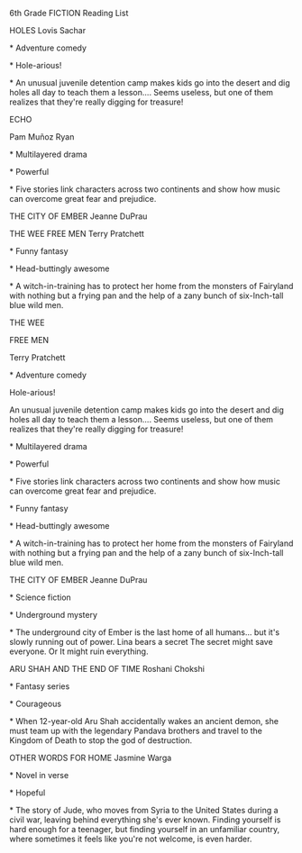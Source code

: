 6th Grade FICTION Reading List

HOLES Lovis Sachar

\* Adventure comedy

\* Hole-arious!

\* An unusual juvenile detention camp makes kids go into the desert and dig holes all day to teach them a lesson.... Seems useless, but one of them realizes that they're really digging for treasure!

ECHO

Pam Muñoz Ryan

\* Multilayered drama

\* Powerful

\* Five stories link characters across two continents and show how music can overcome great fear and prejudice.

THE CITY OF EMBER Jeanne DuPrau

THE WEE FREE MEN Terry Pratchett

\* Funny fantasy

\* Head-buttingly awesome

\* A witch-in-training has to protect her home from the monsters of Fairyland with nothing but a frying pan and the help of a zany bunch of six-Inch-tall blue wild men.

THE WEE

FREE MEN

Terry Pratchett

\* Adventure comedy

Hole-arious!

An unusual juvenile detention camp makes kids go into the desert and dig holes all day to teach them a lesson.... Seems useless, but one of them realizes that they're really digging for treasure!

\* Multilayered drama

\* Powerful

\* Five stories link characters across two continents and show how music can overcome great fear and prejudice.

\* Funny fantasy

\* Head-buttingly awesome

\* A witch-in-training has to protect her home from the monsters of Fairyland with nothing but a frying pan and the help of a zany bunch of six-Inch-tall blue wild men.

THE CITY OF EMBER Jeanne DuPrau

\* Science fiction

\* Underground mystery

\* The underground city of Ember is the last home of all humans... but it's slowly running out of power. Lina bears a secret The secret might save everyone. Or It might ruin everything.

ARU SHAH AND THE END OF TIME Roshani Chokshi

\* Fantasy series

\* Courageous

\* When 12-year-old Aru Shah accidentally wakes an ancient demon, she must team up with the legendary Pandava brothers and travel to the Kingdom of Death to stop the god of destruction.

OTHER WORDS FOR HOME Jasmine Warga

\* Novel in verse

\* Hopeful

\* The story of Jude, who moves from Syria to the United States during a civil war, leaving behind everything she's ever known. Finding yourself is hard enough for a teenager, but finding yourself in an unfamiliar country, where sometimes it feels like you're not welcome, is even harder.

